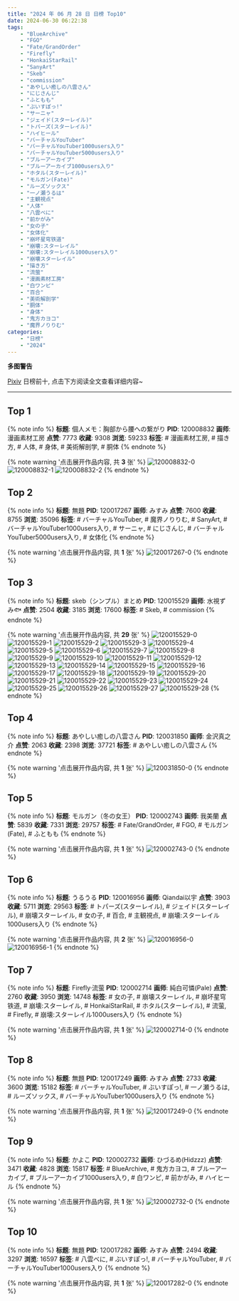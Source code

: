 ```yaml
---
title: "2024 年 06 月 28 日 日榜 Top10"
date: 2024-06-30 06:22:38
tags:
    - "BlueArchive"
    - "FGO"
    - "Fate/GrandOrder"
    - "Firefly"
    - "HonkaiStarRail"
    - "SanyArt"
    - "Skeb"
    - "commission"
    - "あやしい癒しの八雲さん"
    - "にじさんじ"
    - "ふともも"
    - "ぶいすぽっ!"
    - "サーニャ"
    - "ジェイド(スターレイル)"
    - "トパーズ(スターレイル)"
    - "ハイヒール"
    - "バーチャルYouTuber"
    - "バーチャルYouTuber1000users入り"
    - "バーチャルYouTuber5000users入り"
    - "ブルーアーカイブ"
    - "ブルーアーカイブ1000users入り"
    - "ホタル(スターレイル)"
    - "モルガン(Fate)"
    - "ルーズソックス"
    - "一ノ瀬うるは"
    - "主観視点"
    - "人体"
    - "八雲べに"
    - "前かがみ"
    - "女の子"
    - "女体化"
    - "崩坏星穹铁道"
    - "崩壊:スターレイル"
    - "崩壊:スターレイル1000users入り"
    - "崩壊スターレイル"
    - "描き方"
    - "流萤"
    - "漫画素材工房"
    - "白ワンピ"
    - "百合"
    - "美術解剖学"
    - "胴体"
    - "身体"
    - "鬼方カヨコ"
    - "魔界ノりりむ"
categories:
    - "日榜"
    - "2024"
---
```


<i class="fa fa-triangle-exclamation"></i>**多图警告**<i class="fa fa-triangle-exclamation"></i>

[Pixiv](https://www.pixiv.net/) 日榜前十, 点击下方阅读全文查看详细内容~

<!-- more -->

---

## Top 1

{% note info %}
**标题**: 個人メモ：胸部から腰への繋がり
**PID**: 120008832 **画师**: 漫画素材工房
**点赞**: 7773 **收藏**: 9308 **浏览**: 59233
**标签**: # 漫画素材工房, # 描き方, # 人体, # 身体, # 美術解剖学, # 胴体
{% endnote %}

{% note warning '点击展开作品内容, 共 **3** 张' %}
![120008832-0](https://i.pixiv.re/img-original/img/2024/06/27/06/00/08/120008832_p0.jpg)
![120008832-1](https://i.pixiv.re/img-original/img/2024/06/27/06/00/08/120008832_p1.jpg)
![120008832-2](https://i.pixiv.re/img-original/img/2024/06/27/06/00/08/120008832_p2.jpg)
{% endnote %}

## Top 2

{% note info %}
**标题**: 無題
**PID**: 120017267 **画师**: みすみ
**点赞**: 7600 **收藏**: 8755 **浏览**: 35096
**标签**: # バーチャルYouTuber, # 魔界ノりりむ, # SanyArt, # バーチャルYouTuber1000users入り, # サーニャ, # にじさんじ, # バーチャルYouTuber5000users入り, # 女体化
{% endnote %}

{% note warning '点击展开作品内容, 共 **1** 张' %}
![120017267-0](https://i.pixiv.re/img-original/img/2024/06/27/16/12/42/120017267_p0.png)
{% endnote %}

## Top 3

{% note info %}
**标题**: skeb（シンプル）まとめ
**PID**: 120015529 **画师**: 水視ずみ🐟
**点赞**: 2504 **收藏**: 3185 **浏览**: 17600
**标签**: # Skeb, # commission
{% endnote %}

{% note warning '点击展开作品内容, 共 **29** 张' %}
![120015529-0](https://i.pixiv.re/img-original/img/2024/06/27/14/19/39/120015529_p0.png)
![120015529-1](https://i.pixiv.re/img-original/img/2024/06/27/14/19/39/120015529_p1.png)
![120015529-2](https://i.pixiv.re/img-original/img/2024/06/27/14/19/39/120015529_p2.png)
![120015529-3](https://i.pixiv.re/img-original/img/2024/06/27/14/19/39/120015529_p3.png)
![120015529-4](https://i.pixiv.re/img-original/img/2024/06/27/14/19/39/120015529_p4.png)
![120015529-5](https://i.pixiv.re/img-original/img/2024/06/27/14/19/39/120015529_p5.png)
![120015529-6](https://i.pixiv.re/img-original/img/2024/06/27/14/19/39/120015529_p6.png)
![120015529-7](https://i.pixiv.re/img-original/img/2024/06/27/14/19/39/120015529_p7.png)
![120015529-8](https://i.pixiv.re/img-original/img/2024/06/27/14/19/39/120015529_p8.png)
![120015529-9](https://i.pixiv.re/img-original/img/2024/06/27/14/19/39/120015529_p9.png)
![120015529-10](https://i.pixiv.re/img-original/img/2024/06/27/14/19/39/120015529_p10.png)
![120015529-11](https://i.pixiv.re/img-original/img/2024/06/27/14/19/39/120015529_p11.png)
![120015529-12](https://i.pixiv.re/img-original/img/2024/06/27/14/19/39/120015529_p12.png)
![120015529-13](https://i.pixiv.re/img-original/img/2024/06/27/14/19/39/120015529_p13.png)
![120015529-14](https://i.pixiv.re/img-original/img/2024/06/27/14/19/39/120015529_p14.png)
![120015529-15](https://i.pixiv.re/img-original/img/2024/06/27/14/19/39/120015529_p15.png)
![120015529-16](https://i.pixiv.re/img-original/img/2024/06/27/14/19/39/120015529_p16.png)
![120015529-17](https://i.pixiv.re/img-original/img/2024/06/27/14/19/39/120015529_p17.png)
![120015529-18](https://i.pixiv.re/img-original/img/2024/06/27/14/19/39/120015529_p18.png)
![120015529-19](https://i.pixiv.re/img-original/img/2024/06/27/14/19/39/120015529_p19.png)
![120015529-20](https://i.pixiv.re/img-original/img/2024/06/27/14/19/39/120015529_p20.png)
![120015529-21](https://i.pixiv.re/img-original/img/2024/06/27/14/19/39/120015529_p21.png)
![120015529-22](https://i.pixiv.re/img-original/img/2024/06/27/14/19/39/120015529_p22.png)
![120015529-23](https://i.pixiv.re/img-original/img/2024/06/27/14/19/39/120015529_p23.png)
![120015529-24](https://i.pixiv.re/img-original/img/2024/06/27/14/19/39/120015529_p24.png)
![120015529-25](https://i.pixiv.re/img-original/img/2024/06/27/14/19/39/120015529_p25.png)
![120015529-26](https://i.pixiv.re/img-original/img/2024/06/27/14/19/39/120015529_p26.png)
![120015529-27](https://i.pixiv.re/img-original/img/2024/06/27/14/19/39/120015529_p27.png)
![120015529-28](https://i.pixiv.re/img-original/img/2024/06/27/14/19/39/120015529_p28.png)
{% endnote %}

## Top 4

{% note info %}
**标题**: あやしい癒しの八雲さん
**PID**: 120031850 **画师**: 金沢真之介
**点赞**: 2063 **收藏**: 2398 **浏览**: 37721
**标签**: # あやしい癒しの八雲さん
{% endnote %}

{% note warning '点击展开作品内容, 共 **1** 张' %}
![120031850-0](https://i.pixiv.re/img-original/img/2024/06/28/00/14/38/120031850_p0.jpg)
{% endnote %}

## Top 5

{% note info %}
**标题**: モルガン（冬の女王）
**PID**: 120002743 **画师**: 我美蘭
**点赞**: 5839 **收藏**: 7331 **浏览**: 29757
**标签**: # Fate/GrandOrder, # FGO, # モルガン(Fate), # ふともも
{% endnote %}

{% note warning '点击展开作品内容, 共 **1** 张' %}
![120002743-0](https://i.pixiv.re/img-original/img/2024/06/27/00/00/45/120002743_p0.jpg)
{% endnote %}

## Top 6

{% note info %}
**标题**: うるうる
**PID**: 120016956 **画师**: Qiandai以宇
**点赞**: 3903 **收藏**: 5711 **浏览**: 29563
**标签**: # トパーズ(スターレイル), # ジェイド(スターレイル), # 崩壊スターレイル, # 女の子, # 百合, # 主観視点, # 崩壊:スターレイル1000users入り
{% endnote %}

{% note warning '点击展开作品内容, 共 **2** 张' %}
![120016956-0](https://i.pixiv.re/img-original/img/2024/06/27/15/55/46/120016956_p0.png)
![120016956-1](https://i.pixiv.re/img-original/img/2024/06/27/15/55/46/120016956_p1.png)
{% endnote %}

## Top 7

{% note info %}
**标题**: Firefly·流萤
**PID**: 120002714 **画师**: 純白可憐(Pale)
**点赞**: 2760 **收藏**: 3950 **浏览**: 14748
**标签**: # 女の子, # 崩壊スターレイル, # 崩坏星穹铁道, # 崩壊:スターレイル, # HonkaiStarRail, # ホタル(スターレイル), # 流萤, # Firefly, # 崩壊:スターレイル1000users入り
{% endnote %}

{% note warning '点击展开作品内容, 共 **1** 张' %}
![120002714-0](https://i.pixiv.re/img-original/img/2024/06/27/00/00/32/120002714_p0.jpg)
{% endnote %}

## Top 8

{% note info %}
**标题**: 無題
**PID**: 120017249 **画师**: みすみ
**点赞**: 2733 **收藏**: 3600 **浏览**: 15182
**标签**: # バーチャルYouTuber, # ぶいすぽっ!, # 一ノ瀬うるは, # ルーズソックス, # バーチャルYouTuber1000users入り
{% endnote %}

{% note warning '点击展开作品内容, 共 **1** 张' %}
![120017249-0](https://i.pixiv.re/img-original/img/2024/06/27/16/11/18/120017249_p0.png)
{% endnote %}

## Top 9

{% note info %}
**标题**: かよこ
**PID**: 120002732 **画师**: ひづるめ(Hidzzz)
**点赞**: 3471 **收藏**: 4828 **浏览**: 15817
**标签**: # BlueArchive, # 鬼方カヨコ, # ブルーアーカイブ, # ブルーアーカイブ1000users入り, # 白ワンピ, # 前かがみ, # ハイヒール
{% endnote %}

{% note warning '点击展开作品内容, 共 **1** 张' %}
![120002732-0](https://i.pixiv.re/img-original/img/2024/06/27/00/00/40/120002732_p0.jpg)
{% endnote %}

## Top 10

{% note info %}
**标题**: 無題
**PID**: 120017282 **画师**: みすみ
**点赞**: 2494 **收藏**: 3297 **浏览**: 16597
**标签**: # 八雲べに, # ぶいすぽっ!, # バーチャルYouTuber, # バーチャルYouTuber1000users入り
{% endnote %}

{% note warning '点击展开作品内容, 共 **1** 张' %}
![120017282-0](https://i.pixiv.re/img-original/img/2024/06/27/16/13/23/120017282_p0.png)
{% endnote %}
